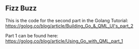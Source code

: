 ## Fizz Buzz

This is the code for the second part in the Golang Tutorial: https://golog.co/blog/article/Building_Go_&_QML_UI's_part_2

Part 1 can be found here: https://golog.co/blog/article/Using_Go_with_QML_part_1